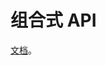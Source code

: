 # 组合式 API
[文档](https://v3.cn.vuejs.org/guide/composition-api-introduction.html)。

[<script setup>](https://vuejs.org/api/sfc-script-setup.html)

## 生命周期
onMounted, onUnmounted 等。

## 模板语法
* 循环，条件
* 绑定属性
* 绑定类名，样式
* 绑定事件

## 表单绑定值
用 v-model 绑定。
```html
<input v-model="count" />
```

## 响应式
reactive更适合定义复杂的数据类型（json/arr）。ref适合定义基本数据类型（可接收基本数据类型和对象）

### ref
在 js 中，设置和取值，要用 ref.value。在 template 中，设置和取值直接用 ref，不要加 value。

### reactive
直接改内部的值。

## Props
声明 & 使用属性。
```js
const props = defineProps({
  name: String
})
```

## emit
声明 & 使用传给父组件的事件。

```js
const emit = defineEmits(['change'])
```

## Slot

## 组件给很深的子组件传值 Provide / Inject


## Watch & Computed

## 组件复用方式
### 高阶组件


### 自定义 Option